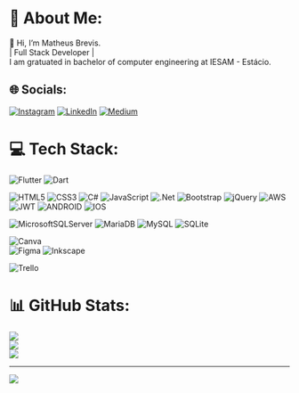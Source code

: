 # 💫 About Me:
   👋 Hi, I’m Matheus Brevis.<br>    | Full Stack Developer |<br>    I am gratuated in bachelor of computer engineering at IESAM - Estácio.<br>


## 🌐 Socials:
[![Instagram](https://img.shields.io/badge/Instagram-%23E4405F.svg?logo=Instagram&logoColor=white)](https://instagram.com/mattbrevis) [![LinkedIn](https://img.shields.io/badge/LinkedIn-%230077B5.svg?logo=linkedin&logoColor=white)](https://linkedin.com/in/mattbrevis) [![Medium](https://img.shields.io/badge/Medium-12100E?logo=medium&logoColor=white)](https://medium.com/@mattbrevis) 

# 💻 Tech Stack:
![Flutter](https://img.shields.io/badge/Flutter-%2302569B.svg?style=for-the-badge&logo=Flutter&logoColor=white)
![Dart](https://img.shields.io/badge/dart-%230175C2.svg?style=for-the-badge&logo=dart&logoColor=white)

![HTML5](https://img.shields.io/badge/html5-%23E34F26.svg?style=for-the-badge&logo=html5&logoColor=white)
![CSS3](https://img.shields.io/badge/css3-%231572B6.svg?style=for-the-badge&logo=css3&logoColor=white)
![C#](https://img.shields.io/badge/c%23-%23239120.svg?style=for-the-badge&logo=c-sharp&logoColor=white)
![JavaScript](https://img.shields.io/badge/javascript-%23323330.svg?style=for-the-badge&logo=javascript&logoColor=%23F7DF1E)
![.Net](https://img.shields.io/badge/.NET-5C2D91?style=for-the-badge&logo=.net&logoColor=white) 
![Bootstrap](https://img.shields.io/badge/bootstrap-%23563D7C.svg?style=for-the-badge&logo=bootstrap&logoColor=white) 
![jQuery](https://img.shields.io/badge/jquery-%230769AD.svg?style=for-the-badge&logo=jquery&logoColor=white)
![AWS](https://img.shields.io/badge/AWS-%23FF9900.svg?style=for-the-badge&logo=amazon-aws&logoColor=white) 
![JWT](https://img.shields.io/badge/JWT-black?style=for-the-badge&logo=JSON%20web%20tokens) 
![ANDROID](https://img.shields.io/badge/android-%2320232a.svg?style=for-the-badge&logo=android&logoColor=%a4c639) 
![IOS](https://img.shields.io/badge/IOS-%2320232a.svg?style=for-the-badge&logo=apple&logoColor=white) 

![MicrosoftSQLServer](https://img.shields.io/badge/Microsoft%20SQL%20Sever-CC2927?style=for-the-badge&logo=microsoft%20sql%20server&logoColor=white)
![MariaDB](https://img.shields.io/badge/MariaDB-003545?style=for-the-badge&logo=mariadb&logoColor=white) 
![MySQL](https://img.shields.io/badge/mysql-%2300f.svg?style=for-the-badge&logo=mysql&logoColor=white) 
![SQLite](https://img.shields.io/badge/sqlite-%2307405e.svg?style=for-the-badge&logo=sqlite&logoColor=white) 

![Canva](https://img.shields.io/badge/Canva-%2300C4CC.svg?style=for-the-badge&logo=Canva&logoColor=white) 	
![Figma](https://img.shields.io/badge/figma-%23F24E1E.svg?style=for-the-badge&logo=figma&logoColor=white) 
![Inkscape](https://img.shields.io/badge/Inkscape-e0e0e0?style=for-the-badge&logo=inkscape&logoColor=080A13) 

![Trello](https://img.shields.io/badge/Trello-%23026AA7.svg?style=for-the-badge&logo=Trello&logoColor=white)
# 📊 GitHub Stats:
![](https://github-readme-stats.vercel.app/api?username=mattbrevis&theme=dark&hide_border=false&include_all_commits=false&count_private=false)<br/>
![](https://github-readme-streak-stats.herokuapp.com/?user=mattbrevis&theme=dark&hide_border=false)<br/>
![](https://github-readme-stats.vercel.app/api/top-langs/?username=mattbrevis&theme=dark&hide_border=false&include_all_commits=false&count_private=false&layout=compact)

---
[![](https://visitcount.itsvg.in/api?id=mattbrevis&icon=1&color=0)](https://visitcount.itsvg.in)
